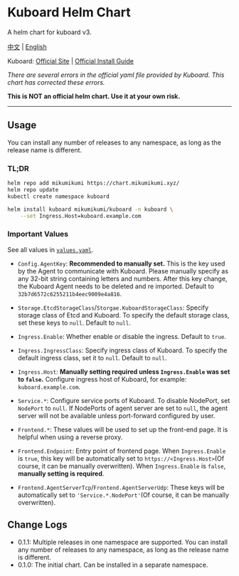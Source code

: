 # Kuboard Helm Chart

A helm chart for kuboard v3.

[中文](./README_zh.md) | [English](./README.md)

Kuboard: [Official Site](https://kuboard.cn/) | [Official Install Guide](https://kuboard.cn/install/v3/install-in-k8s.html#%E6%96%B9%E6%B3%95%E4%BA%8C-%E4%BD%BF%E7%94%A8-storageclass-%E6%8F%90%E4%BE%9B%E6%8C%81%E4%B9%85%E5%8C%96)

*There are several errors in the official yaml file provided by Kuboard. This chart has corrected these errors.*

**This is NOT an official helm chart. Use it at your own risk.**

---

## Usage

You can install any number of releases to any namespace, as long as the release name is different.

### TL;DR
```sh
helm repo add mikumikumi https://chart.mikumikumi.xyz/
helm repo update
kubectl create namespace kuboard

helm install kuboard mikumikumi/kuboard -n kuboard \
    --set Ingress.Host=kuboard.example.com
```

### Important Values

See all values in [`values.yaml`](./values.yaml).

- `Config.AgentKey`: **Recommended to manually set.** This is the key used by the Agent to communicate with Kuboard. Please manually specify as any 32-bit string containing letters and numbers. After this key change, the Kuboard Agent needs to be deleted and re imported. Default to `32b7d6572c6255211b4eec9009e4a816`.


- `Storage.EtcdStorageClass`/`Storgae.KuboardStorageClass`: Specify storage class of Etcd and Kuboard. To specify the default storage class, set these keys to `null`. Default to `null`.


- `Ingress.Enable`: Whether enable or disable the ingress. Default to `true`.
- `Ingress.IngressClass`: Specify ingress class of Kuboard. To specify the default ingress class, set it to `null`. Default to `null`.
- `Ingress.Host`: **Manually setting required unless `Ingress.Enable` was set to `false`.** Configure ingress host of Kuboard, for example: `kuboard.example.com`.


- `Service.*`: Configure service ports of Kuboard. To disable NodePort, set `NodePort` to `null`. If NodePorts of agent server are set to `null`, the agent server will not be available unless port-forward configured by user.


- `Frontend.*`: These values will be used to set up the front-end page. It is helpful when using a reverse proxy.
- `Frontend.Endpoint`: Entry point of frontend page. When `Ingress.Enable` is `true`, this key will be automatically set to `https://<Ingress.Host>`(Of course, it can be manually overwritten). When `Ingress.Enable` is `false`, **manually setting is required**.
- `Frontend.AgentServerTcp`/`Frontend.AgentServerUdp`: These keys will be automatically set to `'Service.*.NodePort'`(Of course, it can be manually overwritten).

## Change Logs

- 0.1.1: Multiple releases in one namespace are supported. You can install any number of releases to any namespace, as long as the release name is different.
- 0.1.0: The initial chart. Can be installed in a separate namespace.
